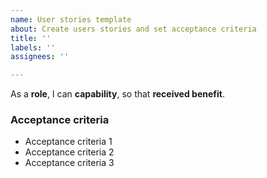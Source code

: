 ```yaml
---
name: User stories template
about: Create users stories and set acceptance criteria
title: ''
labels: ''
assignees: ''

---
```


As a **role**, I can **capability**, so that **received benefit**.

### Acceptance criteria

- Acceptance criteria 1
- Acceptance criteria 2
- Acceptance criteria 3
